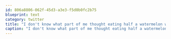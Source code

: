 ```yaml
---
id: 806a8806-062f-45d3-a3e3-f5d0b0fc2b75
blueprint: text
category: twitter
title: "I don't know what part of me thought eating half a watermelon was a good idea."
caption: "I don't know what part of me thought eating half a watermelon was a good idea."
---
```

